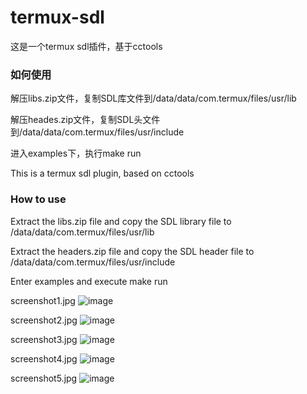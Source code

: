 # termux-sdl
这是一个termux sdl插件，基于cctools

### 如何使用
解压libs.zip文件，复制SDL库文件到/data/data/com.termux/files/usr/lib

解压heades.zip文件，复制SDL头文件到/data/data/com.termux/files/usr/include

进入examples下，执行make run

This is a termux sdl plugin, based on cctools

### How to use
Extract the libs.zip file and copy the SDL library file to /data/data/com.termux/files/usr/lib

Extract the headers.zip file and copy the SDL header file to /data/data/com.termux/files/usr/include

Enter examples and execute make run


screenshot1.jpg
![image](https://raw.githubusercontent.com/Lzhiyong/termux-sdl/master/screenshots/screenshot1.jpg)


screenshot2.jpg
![image](https://raw.githubusercontent.com/Lzhiyong/termux-sdl/master/screenshots/screenshot2.jpg)


screenshot3.jpg
![image](https://raw.githubusercontent.com/Lzhiyong/termux-sdl/master/screenshots/screenshot3.jpg)


screenshot4.jpg
![image](https://raw.githubusercontent.com/Lzhiyong/termux-sdl/master/screenshots/screenshot4.jpg)


screenshot5.jpg
![image](https://raw.githubusercontent.com/Lzhiyong/termux-sdl/master/screenshots/screenshot5.jpg)


